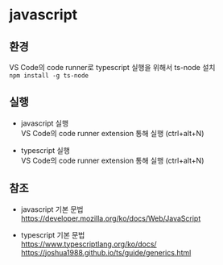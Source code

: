 # javascript

## 환경

VS Code의 code runner로 typescript 실행을 위해서 ts-node 설치  
`npm install -g ts-node`

## 실행

* javascript 실행  
VS Code의 code runner extension 통해 실행 (ctrl+alt+N)

* typescript 실행  
VS Code의 code runner extension 통해 실행 (ctrl+alt+N)

## 참조

* javascript 기본 문법  
https://developer.mozilla.org/ko/docs/Web/JavaScript   

* typescript 기본 문법  
https://www.typescriptlang.org/ko/docs/  
https://joshua1988.github.io/ts/guide/generics.html  







